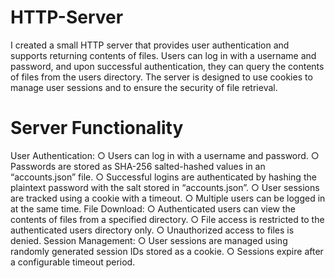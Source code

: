 # HTTP-Server

I created a small HTTP server that provides user authentication and supports
returning contents of files. Users can log in with a username and password, and upon
successful authentication, they can query the contents of files from the users directory. The
server is designed to use cookies to manage user sessions and to ensure the security of file
retrieval.

# Server Functionality 
User Authentication:
  ○ Users can log in with a username and password.
  ○ Passwords are stored as SHA-256 salted-hashed values in an “accounts.json” file.
  ○ Successful logins are authenticated by hashing the plaintext password with the salt stored in “accounts.json”.
  ○ User sessions are tracked using a cookie with a timeout.
  ○ Multiple users can be logged in at the same time.
File Download:
  ○ Authenticated users can view the contents of files from a specified directory.
  ○ File access is restricted to the authenticated users directory only.
  ○ Unauthorized access to files is denied.
Session Management:
  ○ User sessions are managed using randomly generated session IDs stored as a cookie.
  ○ Sessions expire after a configurable timeout period.
